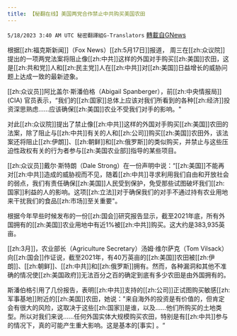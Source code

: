 ```yaml
---
title: 【秘翻在线】美国两党合作禁止中共购买美国农田
---
```

`5/18/2023 3:40 AM UTC 秘密翻譯組G-Translators` [轉載自GNews](https://gnews.org/articles/1309863)

         

根据[[zh:福克斯新闻]]（Fox News）[[zh:5月17日]]报道， 周三在[[zh:众议院]]提出的一项两党法案将阻止像[[zh:中共]]这样的外国对手购买[[zh:美国]]农田，这是[[zh:共和党]]人和[[zh:民主党]]人在[[zh:中共]]对[[zh:美国]]日益增长的威胁问题上达成一致的最新迹象。

[[zh:众议员]]阿比盖尔·斯潘伯格（Abigail Spanberger），前[[zh:中央情报局]] (CIA) 官员表示，“我们的[[zh:国家]]总体上应该对我们所看到的各种[[zh:经济]]投资深思熟虑......应该确保[[zh:美国]]农业不受我们对手的影响。"

对此[[zh:众议院]]提出了禁止像[[zh:中共]]这样的外国对手购买[[zh:美国]]农田的法案，除了阻止与[[zh:中共]]有关的人和[[zh:公司]]购买[[zh:美国]]农田外，该法案还将阻止[[zh:伊朗]]、[[zh:朝鲜]]和[[zh:俄罗斯]]的类似购买，并禁止与这些压迫性政权有关的行为者参与[[zh:美国农业部]]指导的某些项目。

[[zh:众议员]]戴尔·斯特朗（Dale Strong）在一份声明中说：“[[zh:美国]]不能再对[[zh:中共]]造成的威胁视而不见，随着[[zh:中共]]寻求利用我们自由和开放社会的弱点，我们有责任确保[[zh:美国]]人民受到保护，免受那些试图破坏我们[[zh:国家]]利益的人的影响。这项[[zh:立法]]对于确保我们的对手不通过持有农业用地来干扰我们的食品[[zh:市场]]至关重要"。

根据今年早些时候发布的一份[[zh:国会]]研究报告显示，截至2021年底，所有外国拥有的[[zh:美国]]农业用地中有近1%被[[zh:中共]]购买。这大约是383,935英亩。

[[zh:3月]]，农业部长（Agriculture Secretary）汤姆·维尔萨克（Tom Vilsack）向[[zh:国会]]作证说，截至2021年，有40万英亩的[[zh:美国]]农田被[[zh:伊朗]]、[[zh:朝鲜]]、[[zh:中共]]和[[zh:俄罗斯]]拥有。然而，各种漏洞和其他不准确的情况使[[zh:美国政府]]无法百分之百的确定到底有多少农田是由外国拥有的。

斯潘伯格引用了几份报告，表明[[zh:中共]]支持的[[zh:公司]]正试图购买敏感[[zh:军事基地]]附近的[[zh:美国]]农田，她说："来自海外的投资是有价值的，但肯定会有很大的风险，这取决于这些[[zh:国家]]是谁，以及......他们所购买的土地类型。所以对我们来说......任何外国实体大规模购买农田，特别是有[[zh:中共]]参与的情况下，真的可能产生重大影响。这是基本的[事实] 。“
